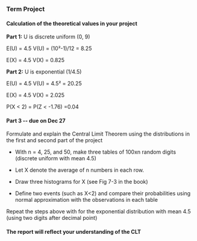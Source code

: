 ### Term Project
#### Calculation of the theoretical values in your project

**Part 1:** U is discrete uniform (0, 9)

E(U) = 4.5    V(U) = (10²-1)/12 = 8.25

E(X) = 4.5    V(X) = 0.825


**Part 2:** U is exponential (1/4.5)

E(U) = 4.5    V(U) = 4.5² = 20.25

E(X) = 4.5    V(X) = 2.025

P(X < 2) = P(Z < -1.76) =0.04


#### Part 3 -- due on Dec 27

Formulate and explain the Central Limit Theorem using the distributions in the first and second part of the project 

* With n = 4, 25, and 50, make three tables of 100xn random digits (discrete uniform with mean 4.5)

* Let X denote the average of n numbers in each row.

* Draw three histograms for X (see Fig 7-3 in the book)

* Define two events (such as X<2) and compare their probabilities using normal approximation with the observations in each table

Repeat the steps above with for the exponential distribution with mean 4.5 (using two digits after decimal point)


#### The report will reflect your understanding of the CLT

